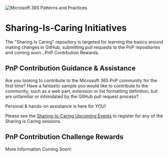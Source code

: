 ![Microsoft 365 Patterns and Practices](https://pnp.github.io/sharing-is-caring/img/SharingisCaringLogo.png)


# Sharing-Is-Caring Initiatives
The "Sharing Is Caring" repository is targeted for learning the basics around making changes in GitHub, submitting pull requests to the PnP repositories and coming soon...PnP Contrbution Rewards.

## PnP Contribution Guidance & Assistance
Are you looking to contribute to the Microsoft 365 PnP community for the first time? Have a fantastic sample you would like to contribute to the community, such as a web part, extension or list formatting definition, but are unfamiliar or intimidated by the GitHub pull request process?

Personal & hands-on assistance is here for YOU! 

Please see the [Sharing-Is-Caring Upcoming Events](https://pnp.github.io/sharing-is-caring/#pnp-sic-events) to register for any of the Sharing is Caring sessions. 


## PnP Contribution Challenge Rewards
More Information Coming Soon!
